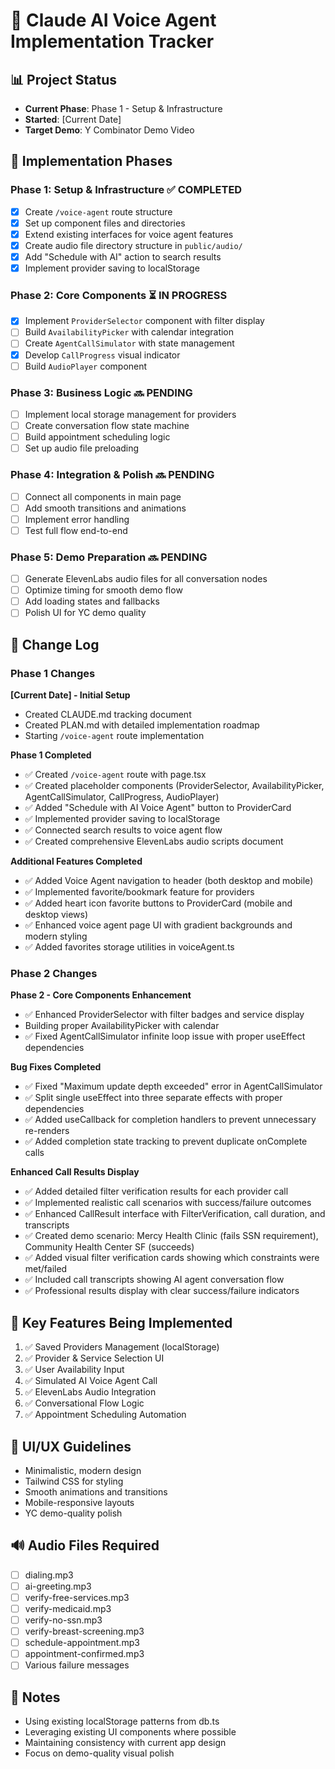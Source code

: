 # 🤖 Claude AI Voice Agent Implementation Tracker

## 📊 Project Status
- **Current Phase**: Phase 1 - Setup & Infrastructure
- **Started**: [Current Date]
- **Target Demo**: Y Combinator Demo Video

## 🎯 Implementation Phases

### Phase 1: Setup & Infrastructure ✅ COMPLETED
- [x] Create `/voice-agent` route structure
- [x] Set up component files and directories  
- [x] Extend existing interfaces for voice agent features
- [x] Create audio file directory structure in `public/audio/`
- [x] Add "Schedule with AI" action to search results
- [x] Implement provider saving to localStorage

### Phase 2: Core Components ⏳ IN PROGRESS
- [x] Implement `ProviderSelector` component with filter display
- [ ] Build `AvailabilityPicker` with calendar integration
- [ ] Create `AgentCallSimulator` with state management
- [x] Develop `CallProgress` visual indicator
- [ ] Build `AudioPlayer` component

### Phase 3: Business Logic 🔜 PENDING
- [ ] Implement local storage management for providers
- [ ] Create conversation flow state machine
- [ ] Build appointment scheduling logic
- [ ] Set up audio file preloading

### Phase 4: Integration & Polish 🔜 PENDING
- [ ] Connect all components in main page
- [ ] Add smooth transitions and animations
- [ ] Implement error handling
- [ ] Test full flow end-to-end

### Phase 5: Demo Preparation 🔜 PENDING
- [ ] Generate ElevenLabs audio files for all conversation nodes
- [ ] Optimize timing for smooth demo flow
- [ ] Add loading states and fallbacks
- [ ] Polish UI for YC demo quality

## 📝 Change Log

### Phase 1 Changes
**[Current Date] - Initial Setup**
- Created CLAUDE.md tracking document
- Created PLAN.md with detailed implementation roadmap
- Starting `/voice-agent` route implementation

**Phase 1 Completed**
- ✅ Created `/voice-agent` route with page.tsx
- ✅ Created placeholder components (ProviderSelector, AvailabilityPicker, AgentCallSimulator, CallProgress, AudioPlayer)
- ✅ Added "Schedule with AI Voice Agent" button to ProviderCard
- ✅ Implemented provider saving to localStorage
- ✅ Connected search results to voice agent flow
- ✅ Created comprehensive ElevenLabs audio scripts document

**Additional Features Completed**
- ✅ Added Voice Agent navigation to header (both desktop and mobile)
- ✅ Implemented favorite/bookmark feature for providers
- ✅ Added heart icon favorite buttons to ProviderCard (mobile and desktop views)
- ✅ Enhanced voice agent page UI with gradient backgrounds and modern styling
- ✅ Added favorites storage utilities in voiceAgent.ts

### Phase 2 Changes
**Phase 2 - Core Components Enhancement**
- ✅ Enhanced ProviderSelector with filter badges and service display
- Building proper AvailabilityPicker with calendar
- ✅ Fixed AgentCallSimulator infinite loop issue with proper useEffect dependencies

**Bug Fixes Completed**
- ✅ Fixed "Maximum update depth exceeded" error in AgentCallSimulator
- ✅ Split single useEffect into three separate effects with proper dependencies
- ✅ Added useCallback for completion handlers to prevent unnecessary re-renders
- ✅ Added completion state tracking to prevent duplicate onComplete calls

**Enhanced Call Results Display**
- ✅ Added detailed filter verification results for each provider call
- ✅ Implemented realistic call scenarios with success/failure outcomes
- ✅ Enhanced CallResult interface with FilterVerification, call duration, and transcripts
- ✅ Created demo scenario: Mercy Health Clinic (fails SSN requirement), Community Health Center SF (succeeds)
- ✅ Added visual filter verification cards showing which constraints were met/failed
- ✅ Included call transcripts showing AI agent conversation flow
- ✅ Professional results display with clear success/failure indicators

## 🚀 Key Features Being Implemented
1. ✅ Saved Providers Management (localStorage)
2. ✅ Provider & Service Selection UI
3. ✅ User Availability Input
4. ✅ Simulated AI Voice Agent Call
5. ✅ ElevenLabs Audio Integration
6. ✅ Conversational Flow Logic
7. ✅ Appointment Scheduling Automation

## 🎨 UI/UX Guidelines
- Minimalistic, modern design
- Tailwind CSS for styling
- Smooth animations and transitions
- Mobile-responsive layouts
- YC demo-quality polish

## 🔊 Audio Files Required
- [ ] dialing.mp3
- [ ] ai-greeting.mp3
- [ ] verify-free-services.mp3
- [ ] verify-medicaid.mp3
- [ ] verify-no-ssn.mp3
- [ ] verify-breast-screening.mp3
- [ ] schedule-appointment.mp3
- [ ] appointment-confirmed.mp3
- [ ] Various failure messages

## 📌 Notes
- Using existing localStorage patterns from db.ts
- Leveraging existing UI components where possible
- Maintaining consistency with current app design
- Focus on demo-quality visual polish 